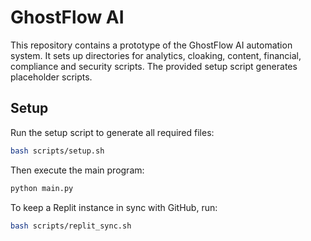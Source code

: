 # GhostFlow AI

This repository contains a prototype of the GhostFlow AI automation system.
It sets up directories for analytics, cloaking, content, financial, compliance and security scripts.
The provided setup script generates placeholder scripts.

## Setup
Run the setup script to generate all required files:
```bash
bash scripts/setup.sh
```
Then execute the main program:
```bash
python main.py
```

To keep a Replit instance in sync with GitHub, run:
```bash
bash scripts/replit_sync.sh
```
